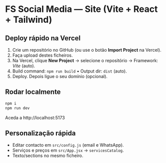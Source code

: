 # FS Social Media — Site (Vite + React + Tailwind)

## Deploy rápido na Vercel
1. Crie um repositório no GitHub (ou use o botão **Import Project** na Vercel).
2. Faça upload destes ficheiros.
3. Na Vercel, clique **New Project** → selecione o repositório → Framework: *Vite* (auto).
4. Build command: `npm run build`  • Output dir: `dist` (auto).
5. Deploy. Depois ligue o seu domínio (opcional).

## Rodar localmente
```bash
npm i
npm run dev
```
Aceda a http://localhost:5173

## Personalização rápida
- Editar contacto em `src/config.js` (email e WhatsApp).
- Serviços e preços em `src/App.jsx` → `servicesCatalog`.
- Texto/sections no mesmo ficheiro.

